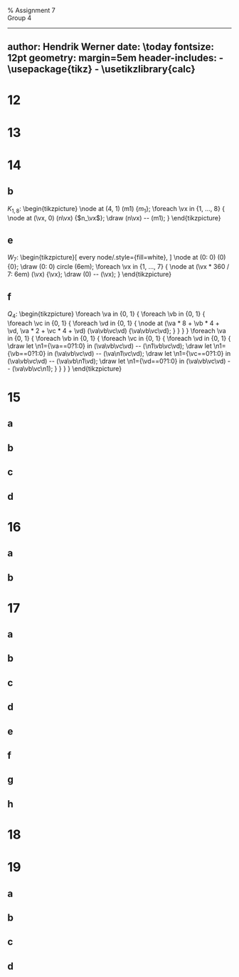 % Assignment 7\
	Group 4

---
author: Hendrik Werner
date: \today
fontsize: 12pt
geometry: margin=5em
header-includes:
	- \usepackage{tikz}
	- \usetikzlibrary{calc}
---

# 12

# 13

# 14
## b
$K_{1, 8}$:
\begin{tikzpicture}
	\node at (4, 1) (m1) {$m_1$};
	\foreach \vx in {1, ..., 8} {
		\node at (\vx, 0) (n\vx) {$n_\vx$};
		\draw (n\vx) -- (m1);
	}
\end{tikzpicture}

## e
$W_7$:
\begin{tikzpicture}[
	every node/.style={fill=white},
]
	\node at (0: 0) (0) {0};
	\draw (0: 0) circle (6em);
	\foreach \vx in {1, ..., 7} {
		\node at (\vx * 360 / 7: 6em) (\vx) {\vx};
		\draw (0) -- (\vx);
	}
\end{tikzpicture}

## f
$Q_4$:
\begin{tikzpicture}
	\foreach \va in {0, 1} {
		\foreach \vb in {0, 1} {
			\foreach \vc in {0, 1} {
				\foreach \vd in {0, 1} {
					\node at (\va * 8 + \vb * 4 + \vd, \va * 2 + \vc * 4 + \vd) (\va\vb\vc\vd) {\va\vb\vc\vd};
				}
			}
		}
	}
	\foreach \va in {0, 1} {
		\foreach \vb in {0, 1} {
			\foreach \vc in {0, 1} {
				\foreach \vd in {0, 1} {
                    \draw let \n1={\va==0?1:0} in (\va\vb\vc\vd) -- (\n1\vb\vc\vd);
                    \draw let \n1={\vb==0?1:0} in (\va\vb\vc\vd) -- (\va\n1\vc\vd);
                    \draw let \n1={\vc==0?1:0} in (\va\vb\vc\vd) -- (\va\vb\n1\vd);
                    \draw let \n1={\vd==0?1:0} in (\va\vb\vc\vd) -- (\va\vb\vc\n1);
				}
			}
		}
	}
\end{tikzpicture}

# 15
## a
## b
## c
## d

# 16
## a
## b

# 17
## a
## b
## c
## d
## e
## f
## g
## h

# 18

# 19
## a
## b
## c
## d
